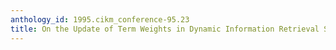 ```yaml
---
anthology_id: 1995.cikm_conference-95.23
title: On the Update of Term Weights in Dynamic Information Retrieval Systems
---
```

